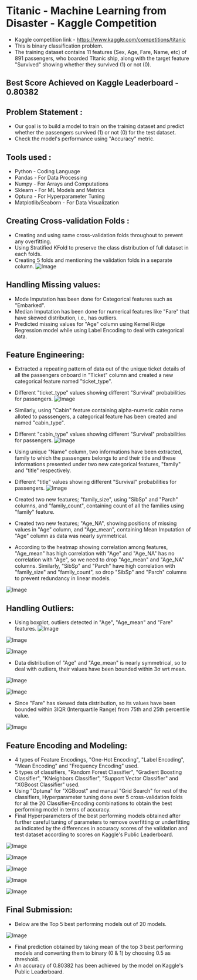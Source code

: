 # Titanic - Machine Learning from Disaster - Kaggle Competition
- Kaggle competition link - https://www.kaggle.com/competitions/titanic
- This is binary classification problem.
- The training dataset contains 11 features (Sex, Age, Fare, Name, etc) of 891 passengers, who boarded TItanic ship, along with the target feature "Survived" showing whether they survived (1) or not (0).

## Best Score Achieved on Kaggle Leaderboard - 0.80382

## Problem Statement :
- Our goal is to build a model to train on the training dataset and predict whether the passengers survived (1) or not (0) for the test dataset.
- Check the model's performance using "Accuracy" metric.

## Tools used :
- Python - Coding Language
- Pandas - For Data Processing
- Numpy - For Arrays and Computations
- Sklearn - For ML Models and Metrics
- Optuna - For Hyperparameter Tuning
- Matplotlib/Seaborn - For Data Visualization

## Creating Cross-validation Folds :
- Creating and using same cross-validation folds throughout to prevent any overfitting.
- Using Stratified KFold to preserve the class distribution of full dataset in each folds.
- Creating 5 folds and mentioning the validation folds in a separate column.
![Image](https://github.com/user-attachments/assets/d9e28151-110b-4b20-a859-a4714cf4700c)

## Handling Missing values:
- Mode Imputation has been done for Categorical features such as "Embarked".
- Median Imputation has been done for numerical features like "Fare" that have skewed distribution, i.e., has outliers.
- Predicted missing values for "Age" column using Kernel Ridge Regression model while using Label Encoding to deal with categorical data.

## Feature Engineering:
- Extracted a repeating pattern of data out of the unique ticket details of all the passengers onboard in "Ticket" column and created a new categorical feature named "ticket_type".
- Different "ticket_type" values showing different "Survival" probabilities for passengers.
![Image](https://github.com/user-attachments/assets/1ac5c2b8-a2fc-4bfb-9314-920f8e6f1540)

- Similarly, using "Cabin" feature containing alpha-numeric cabin name alloted to passsengers, a categorical feature has been created and named "cabin_type".
- Different "cabin_type" values showing different "Survival" probabilities for passengers.
![Image](https://github.com/user-attachments/assets/69534fd7-4756-4bac-9b37-20eae8cc6fef)

- Using unique "Name" column, two informations have been extracted, family to which the passengers belongs to and their title and these informations presented under two new categorical features, "family" and "title" respectively.
- Different "title" values showing different "Survival" probabilities for passengers.
![Image](https://github.com/user-attachments/assets/e8a3bade-1abd-4766-9b28-827b2d43c0bb)

- Created two new features; "family_size", using "SibSp" and "Parch" columns, and "family_count", containing count of all the families using "family" feature.
- Created two new features; "Age_NA", showing positions of missing values in "Age" column, and "Age_mean", containing Mean Imputation of "Age" column as data was nearly symmetrical.
- According to the heatmap showing correlation among features, "Age_mean" has high correlation with "Age" and "Age_NA" has no correlation with "Age", so we need to drop "Age_mean" and "Age_NA" columns. Similarly, "SibSp" and "Parch" have high correlation with "family_size" and "family_count", so drop "SibSp" and "Parch" columns to prevent redundancy in linear models.

![Image](https://github.com/user-attachments/assets/03df9dea-e15d-4ce2-b5ff-5b88b94f2bfb)

## Handling Outliers:
- Using boxplot, outliers detected in "Age", "Age_mean" and "Fare" features.
![Image](https://github.com/user-attachments/assets/2de31ad2-62b5-4ed8-963f-f90229aab96e)


![Image](https://github.com/user-attachments/assets/7fc4a3ed-0cb1-4697-92c1-c24e0da6517d)


![Image](https://github.com/user-attachments/assets/680c170a-83f0-4b38-8729-0d59816dd625)


- Data distribution of "Age" and "Age_mean" is nearly symmetrical, so to deal with outliers, their values have been bounded within 3σ wrt mean.

![Image](https://github.com/user-attachments/assets/38a660a0-15ff-485e-8ec6-9ee658936b04)

![Image](https://github.com/user-attachments/assets/066da803-b1b7-49c1-8220-5968aa0489b9)

- Since "Fare" has skewed data distribution, so its values have been bounded within 3IQR (Interquartile Range) from 75th and 25th percentile value.

![Image](https://github.com/user-attachments/assets/c7a68ddc-a20a-47a9-93b2-05e35a20eafe)

## Feature Encoding and Modeling:
- 4 types of Feature Encodings, "One-Hot Encoding", "Label Encoding", "Mean Encoding" and "Frequency Encoding" used.
- 5 types of classifiers, "Random Forest Classifier", "Gradient Boosting Classifier", "KNeighbors Classifier", "Support Vector Classifier" and "XGBoost Classifier" used.
- Using "Optuna" for "XGBoost" and manual "Grid Search" for rest of the classifiers, Hyperparameter tuning done  over 5 cross-validation folds for all the 20 Classifier-Encoding combinations to obtain the best performing model in terms of accuracy.
- Final Hyperparameters of the best performing models obtained after further careful tuning of parameters to remove overfitting or underfitting as indicated by the differences in accuracy scores of the validation and test dataset according to scores on Kaggle's Public Leaderboard.

![Image](https://github.com/user-attachments/assets/57068e2c-f97c-4c33-a304-37906fcfaa69)

![Image](https://github.com/user-attachments/assets/50ff5fac-b457-4e7c-ab62-8696be4b0f28)

![Image](https://github.com/user-attachments/assets/37467fcf-e705-4407-b8b5-7acb89c201b7)

![Image](https://github.com/user-attachments/assets/7310a9aa-8480-4b13-897d-86448fd48d2c)

![Image](https://github.com/user-attachments/assets/8a3f0a16-1622-449d-a2f2-54b1778316df)

## Final Submission:
- Below are the Top 5 best performing models out of 20 models.

![Image](https://github.com/user-attachments/assets/c24f6284-8e34-44e7-8bfa-eb4e318502d4)

- Final prediction obtained by taking mean of the top 3 best performing models and converting them to binary (0 & 1) by choosing 0.5 as threshold.
- An accuracy of 0.80382 has been achieved by the model on Kaggle's Public Leaderboard.
